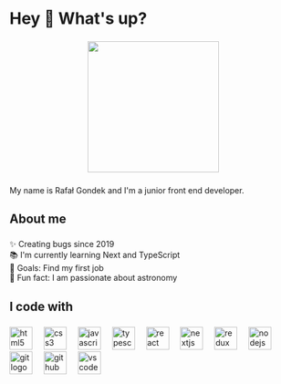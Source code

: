 <h1 align="left">Hey 👋 What's up?</h1>

###

<div align="center">
  <img height="230" src="https://i.giphy.com/media/v1.Y2lkPTc5MGI3NjExcWhpYTlucTIxMmluM2ZjZjRkN2kyamZyaHVrZGZicHR0dXQ1dDl6ayZlcD12MV9pbnRlcm5hbF9naWZfYnlfaWQmY3Q9Zw/eHXed39iQn3TrMAZJO/giphy.gif"  />
</div>

###

<p align="left">My name is Rafał Gondek and I'm a junior front end developer.</p>

###

<h2 align="left">About me</h2>

###

<p align="left">✨ Creating bugs since 2019<br>📚 I'm currently learning Next and TypeScript<br>🎯 Goals: Find my first job<br>🎲 Fun fact: I am passionate about astronomy</p>

###

<h2 align="left">I code with</h2>

###

<div align="left">
  <img src="https://cdn.jsdelivr.net/gh/devicons/devicon/icons/html5/html5-original.svg" height="40" alt="html5 logo"  />
  <img width="12" />
  <img src="https://cdn.jsdelivr.net/gh/devicons/devicon/icons/css3/css3-original.svg" height="40" alt="css3 logo"  />
  <img width="12" />
  <img src="https://cdn.jsdelivr.net/gh/devicons/devicon/icons/javascript/javascript-original.svg" height="40" alt="javascript logo"  />
  <img width="12" />
  <img src="https://cdn.jsdelivr.net/gh/devicons/devicon/icons/typescript/typescript-original.svg" height="40" alt="typescript logo"  />
  <img width="12" />
  <img src="https://cdn.jsdelivr.net/gh/devicons/devicon/icons/react/react-original.svg" height="40" alt="react logo"  />
  <img width="12" />
  <img src="https://cdn.jsdelivr.net/gh/devicons/devicon/icons/nextjs/nextjs-original.svg" height="40" alt="nextjs logo"  />
  <img width="12" />
  <img src="https://cdn.jsdelivr.net/gh/devicons/devicon/icons/redux/redux-original.svg" height="40" alt="redux logo"  />
  <img width="12" />
  <img src="https://cdn.jsdelivr.net/gh/devicons/devicon/icons/nodejs/nodejs-original.svg" height="40" alt="nodejs logo"  />
  <img width="12" />
  <img src="https://cdn.jsdelivr.net/gh/devicons/devicon/icons/git/git-original.svg" height="40" alt="git logo"  />
  <img width="12" />
  <img src="https://cdn.jsdelivr.net/gh/devicons/devicon/icons/github/github-original.svg" height="40" alt="github logo"  />
  <img width="12" />
  <img src="https://cdn.jsdelivr.net/gh/devicons/devicon/icons/vscode/vscode-original.svg" height="40" alt="vscode logo"  />
</div>

###

